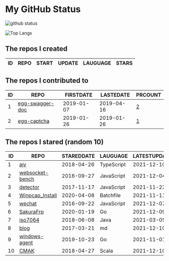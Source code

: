 # My GitHub Status

<img src="https://github-readme-stats-1.yihong0618.vercel.app/api?username=jc-lathander&show_icons=true&&&hide_title=true&count_private=true" alt="github status" />

![Top Langs](https://github-readme-stats-1.yihong0618.vercel.app/api/top-langs/?username=jc-lathander&layout=compact)

<!--START_SECTION:my_github-->
## The repos I created
| ID | REPO | START | UPDATE | LAUGUAGE | STARS |
|----|------|-------|--------|----------|-------|

## The repos I contributed to
| ID |                                REPO                                | FIRSTDATE  | LASTEDATE  |                                          PRCOUNT                                           |
|----|--------------------------------------------------------------------|------------|------------|--------------------------------------------------------------------------------------------|
|  1 | [egg-swagger-doc](https://github.com/Yanshijie-EL/egg-swagger-doc) | 2019-01-07 | 2019-04-16 | [2](https://github.com/Yanshijie-EL/egg-swagger-doc/pulls?q=is%3Apr+author%3Ajc-lathander) |
|  2 | [egg-captcha](https://github.com/Raoul1996/egg-captcha)            | 2019-01-26 | 2019-01-26 | [1](https://github.com/Raoul1996/egg-captcha/pulls?q=is%3Apr+author%3Ajc-lathander)        |

## The repos I stared (random 10)
| ID |                                  REPO                                  | STAREDDATE |  LAUGUAGE  | LATESTUPDATE |
|----|------------------------------------------------------------------------|------------|------------|--------------|
|  1 | [ajv](https://github.com/ajv-validator/ajv)                            | 2018-04-26 | TypeScript | 2021-12-10   |
|  2 | [websocket-bench](https://github.com/BedrockStreaming/websocket-bench) | 2016-09-27 | JavaScript | 2021-12-04   |
|  3 | [detector](https://github.com/hotoo/detector)                          | 2017-11-17 | JavaScript | 2021-11-23   |
|  4 | [Winpcap_Install](https://github.com/3gstudent/Winpcap_Install)        | 2020-04-08 | Batchfile  | 2021-11-11   |
|  5 | [wechat](https://github.com/node-webot/wechat)                         | 2016-09-22 | JavaScript | 2021-12-07   |
|  6 | [SakuraFrp](https://github.com/ZeroDream-CN/SakuraFrp)                 | 2020-01-19 | Go         | 2021-12-09   |
|  7 | [iso7064](https://github.com/danieltwagner/iso7064)                    | 2018-06-08 | Java       | 2021-03-05   |
|  8 | [blog](https://github.com/fouber/blog)                                 | 2017-03-21 | md         | 2021-12-10   |
|  9 | [windows-agent](https://github.com/freedomkk-qfeng/windows-agent)      | 2019-10-23 | Go         | 2021-11-01   |
| 10 | [CMAK](https://github.com/yahoo/CMAK)                                  | 2018-04-27 | Scala      | 2021-12-10   |

<!--END_SECTION:my_github-->
